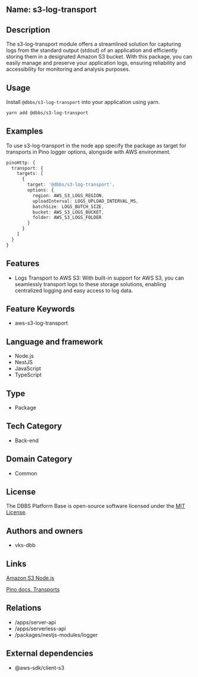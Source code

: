 ## Name: s3-log-transport

## Description

The s3-log-transport module offers a streamlined solution for capturing logs from the standard output (stdout) of an application and efficiently storing them in a designated Amazon S3 bucket. With this package, you can easily manage and preserve your application logs, ensuring reliability and accessibility for monitoring and analysis purposes.

## Usage

Install `@dbbs/s3-log-transport` into your application using yarn.

```bash
yarn add @dbbs/s3-log-transport
```

## Examples

To use s3-log-transport in the node app specify the package as target for transports in Pino logger options, alongside with AWS environment.

```ts
pinoHttp: {
  transport: {
    targets: [
      {
        target: '@dbbs/s3-log-transport',
        options: {
          region: AWS_S3_LOGS_REGION,
          uploadInterval: LOGS_UPLOAD_INTERVAL_MS,
          batchSize: LOGS_BUTCH_SIZE,
          bucket: AWS_S3_LOGS_BUCKET,
          folder: AWS_S3_LOGS_FOLDER
        }
      }
    ]
  }
}
```

## Features

- Logs Transport to AWS S3: With built-in support for AWS S3, you can seamlessly transport logs to these storage solutions, enabling centralized logging and easy access to log data.

## Feature Keywords

- aws-s3-log-transport

## Language and framework

- Node.js
- NestJS
- JavaScript
- TypeScript

## Type

- Package

## Tech Category

- Back-end

## Domain Category

- Common

## License

The DBBS Platform Base is open-source software licensed under the [MIT License](LICENSE).

## Authors and owners

- vks-dbb

## Links

[Amazon S3 Node.js](https://docs.aws.amazon.com/sdk-for-javascript/v2/developer-guide/s3-node-examples.html)

[Pino docs. Transports](https://github.com/pinojs/pino/blob/HEAD/docs/transports.md)

## Relations

- /apps/server-api
- /apps/serverless-api
- /packages/nestjs-modules/logger

## External dependencies

- @aws-sdk/client-s3
